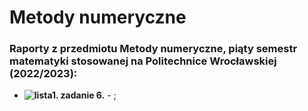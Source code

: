 # Metody numeryczne
### Raporty z przedmiotu Metody numeryczne, piąty semestr matematyki stosowanej na Politechnice Wrocławskiej (2022/2023):
* **![lista1. zadanie 6.](L1Z6.ipynb)** - ;
